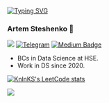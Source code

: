 [![Typing SVG](https://readme-typing-svg.herokuapp.com?font=Fira+Code&pause=1000&color=2CABF7&width=435&lines=Hi!+I'm+a+Artem)](https://git.io/typing-svg)
### Artem Steshenko 👋
![](https://komarev.com/ghpvc/?username=artemsteshenko&color=green)
[![Telegram](https://badgen.net/badge/icon/telegram?icon=telegram&label)](https://t.me/steshenkotema)
[![Medium Badge](https://badgen.net/badge/icon/medium?icon=medium&label)](https://medium.com/@steshenkotema)
- BCs in Data Science at HSE. 
- Work in DS since 2020. 

[![KnlnKS's LeetCode stats](https://leetcode-stats-six.vercel.app/api?username=steshenko_artem&theme=dark)](https://github.com/steshenko_artem/leetcode-stats)

![](https://leetcard.jacoblin.cool/steshenko_artem?animation=false)


